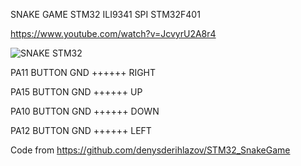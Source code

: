 SNAKE GAME STM32 ILI9341 SPI STM32F401

https://www.youtube.com/watch?v=JcvyrU2A8r4

![SNAKE STM32](https://github.com/user-attachments/assets/669e8bbd-a3f9-4664-b232-12bb33012e84)

PA11 BUTTON GND ++++++ RIGHT

PA15 BUTTON GND ++++++ UP

PA10 BUTTON GND ++++++ DOWN

PA12 BUTTON GND ++++++ LEFT

Code from https://github.com/denysderihlazov/STM32_SnakeGame
